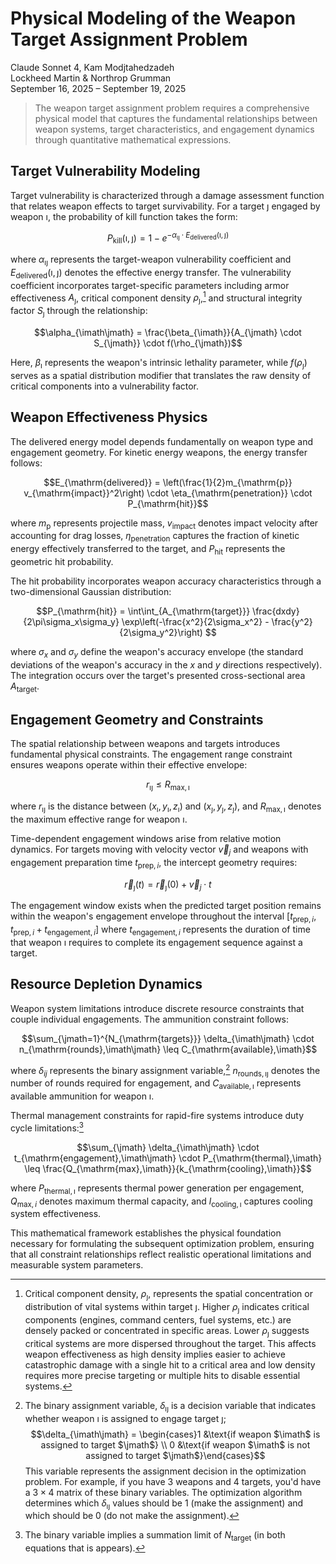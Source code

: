 # Physical Modeling of the Weapon Target Assignment Problem

Claude Sonnet 4, Kam Modjtahedzadeh  
Lockheed Martin & Northrop Grumman  
September 16, 2025 &ndash; September 19, 2025

> The weapon target assignment problem requires a comprehensive physical model that captures the fundamental relationships between weapon systems, target characteristics, and engagement dynamics through quantitative mathematical expressions.

## Target Vulnerability Modeling

Target vulnerability is characterized through a damage assessment function that relates weapon effects to target survivability. For a target $\jmath$ engaged by weapon $\imath$, the probability of kill function takes the form:

$$P_{\mathrm{kill}}(\imath,\jmath) = 1 - e^{-\alpha_{\imath\jmath} \cdot E_{\mathrm{delivered}}(\imath,\jmath)}$$

where $\alpha_{\imath\jmath}$ represents the target-weapon vulnerability coefficient and $E_{\mathrm{delivered}}(\imath,\jmath)$ denotes the effective energy transfer. The vulnerability coefficient incorporates target-specific parameters including armor effectiveness $A_{\jmath}$, critical component density $\rho_{\jmath}$,[^ccd] and structural integrity factor $S_{\jmath}$ through the relationship:

$$\alpha_{\imath\jmath} = \frac{\beta_{\imath}}{A_{\jmath} \cdot S_{\jmath}} \cdot f(\rho_{\jmath})$$

Here, $\beta_{\imath}$ represents the weapon's intrinsic lethality parameter, while $f(\rho_{\jmath})$ serves as a spatial distribution modifier that translates the raw density of critical components into a vulnerability factor.

## Weapon Effectiveness Physics

The delivered energy model depends fundamentally on weapon type and engagement geometry. For kinetic energy weapons, the energy transfer follows:

$$E_{\mathrm{delivered}} = \left(\frac{1}{2}m_{\mathrm{p}} v_{\mathrm{impact}}^2\right) \cdot \eta_{\mathrm{penetration}} \cdot P_{\mathrm{hit}}$$

where $m_{\mathrm{p}}$ represents projectile mass, $v_{\mathrm{impact}}$ denotes impact velocity after accounting for drag losses, $\eta_{\mathrm{penetration}}$ captures the fraction of kinetic energy effectively transferred to the target, and $P_{\mathrm{hit}}$ represents the geometric hit probability.

The hit probability incorporates weapon accuracy characteristics through a two-dimensional Gaussian distribution:

$$P_{\mathrm{hit}} = \int\int_{A_{\mathrm{target}}} \frac{dxdy}{2\pi\sigma_x\sigma_y} \exp\left(-\frac{x^2}{2\sigma_x^2} - \frac{y^2}{2\sigma_y^2}\right) $$

where $\sigma_x$ and $\sigma_y$ define the weapon's accuracy envelope (the standard deviations of the weapon's accuracy in the $x$ and $y$ directions respectively). The integration occurs over the target's presented cross-sectional area $A_{\mathrm{target}}$.

## Engagement Geometry and Constraints

The spatial relationship between weapons and targets introduces fundamental physical constraints. The engagement range constraint ensures weapons operate within their effective envelope:

$$r_{\imath\jmath} \leq R_{\mathrm{max},{\imath}}$$

where $r_{\imath\jmath}$ is the distance between $(x_{\imath}, y_{\imath}, z_{\imath})$ and $(x_{\jmath}, y_{\jmath}, z_{\jmath})$, and $R_{\mathrm{max},{\imath}}$ denotes the maximum effective range for weapon $\imath$.

Time-dependent engagement windows arise from relative motion dynamics. For targets moving with velocity vector $\vec{v}_j$ and weapons with engagement preparation time $t_{\mathrm{prep},i}$, the intercept geometry requires:

$$\vec{r}_{\jmath}(t) = \vec{r}_{\jmath}(0) + \vec{v}_j \cdot t$$

The engagement window exists when the predicted target position remains within the weapon's engagement envelope throughout the interval $[t_{\mathrm{prep},i},\,  t_{\mathrm{prep},i} + t_{\mathrm{engagement},i}]$ where $t_{\mathrm{engagement},i}$ represents the duration of time that weapon $\imath$ requires to complete its engagement sequence against a target.

## Resource Depletion Dynamics

Weapon system limitations introduce discrete resource constraints that couple individual engagements. The ammunition constraint follows:

$$\sum_{\jmath=1}^{N_{\mathrm{targets}}} \delta_{\imath\jmath} \cdot n_{\mathrm{rounds},\imath\jmath} \leq C_{\mathrm{available},\imath}$$

where $\delta_{ij}$ represents the binary assignment variable,[^bav] $n_{\mathrm{rounds},\imath\jmath}$ denotes the number of rounds required for engagement, and $C_{\mathrm{available},\imath}$ represents available ammunition for weapon $\imath$.

Thermal management constraints for rapid-fire systems introduce duty cycle limitations:[^bvi]

$$\sum_{\jmath} \delta_{\imath\jmath} \cdot t_{\mathrm{engagement},\imath\jmath} \cdot P_{\mathrm{thermal},\imath} \leq \frac{Q_{\mathrm{max},\imath}}{k_{\mathrm{cooling},\imath}}$$

where $P_{\mathrm{thermal},\imath}$ represents thermal power generation per engagement, $Q_{\mathrm{max},i}$ denotes maximum thermal capacity, and $l_{\mathrm{cooling},\imath}$ captures cooling system effectiveness.

This mathematical framework establishes the physical foundation necessary for formulating the subsequent optimization problem, ensuring that all constraint relationships reflect realistic operational limitations and measurable system parameters.

[^ccd]: Critical component density, $\rho_{\jmath}$, represents the spatial concentration or distribution of vital systems within target $\jmath$. Higher $\rho_{\jmath}$ indicates critical components (engines, command centers, fuel systems, etc.) are densely packed or concentrated in specific areas. Lower $\rho_{\jmath}$ suggests critical systems are more dispersed throughout the target. This affects weapon effectiveness as high density implies easier to achieve catastrophic damage with a single hit to a critical area and low density requires more precise targeting or multiple hits to disable essential systems.

[^bav]: The binary assignment variable, $\delta_{\imath\jmath}$ is a decision variable that indicates whether weapon $\imath$ is assigned to engage target $\jmath$; $$\delta_{\imath\jmath} = \begin{cases}1 &\text{if weapon $\imath$ is assigned to target $\jmath$} \\ 0 &\text{if weapon $\imath$ is not assigned to target $\jmath$}\end{cases}$$ This variable represents the assignment decision in the optimization problem. For example, if you have $3$ weapons and $4$ targets, you'd have a $3×4$ matrix of these binary variables. The optimization algorithm determines which $\delta_{\imath\jmath}$ values should be $1$ (make the assignment) and which should be $0$ (do not make the assignment).

[^bvi]: The binary variable implies a summation limit of $N_{\mathrm{target}}$ (in both equations that is appears).
